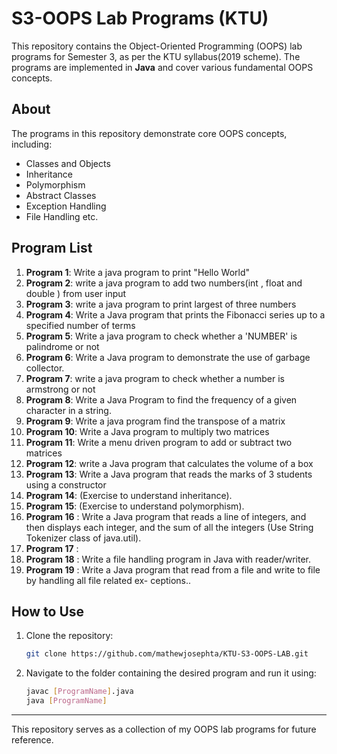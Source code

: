 # S3-OOPS Lab Programs (KTU)

This repository contains the Object-Oriented Programming (OOPS) lab programs for Semester 3, as per the KTU syllabus(2019 scheme). The programs are implemented in **Java** and cover various fundamental OOPS concepts.

## About
The programs in this repository demonstrate core OOPS concepts, including:
- Classes and Objects
- Inheritance
- Polymorphism
- Abstract Classes
- Exception Handling
- File Handling etc.

## Program List
1. **Program 1**: Write a java program to print "Hello World"
2. **Program 2**: write a java program to add two numbers(int , float and double ) from user input
3. **Program 3**: write a java program to print largest of three numbers
4. **Program 4**: Write a Java program that prints the Fibonacci series up to a specified number of terms
5. **Program 5**: Write a java program to check whether a 'NUMBER' is palindrome or not
6. **Program 6**: Write a Java program to demonstrate the use of garbage collector.
7. **Program 7**: write a java program to check whether a number is armstrong or not
8. **Program 8**: Write a Java Program to find the frequency of a given character in a string.
9. **Program 9**: Write a java program find the transpose of a matrix
10. **Program 10**: Write a Java program to multiply two matrices
11. **Program 11**: Write a menu driven program to add or subtract two matrices
12. **Program 12**: write a Java program that calculates the volume of a box
13. **Program 13**: Write a Java program that reads the marks of 3 students using a constructor
14.  **Program 14**: (Exercise to understand inheritance).
15.   **Program 15**: (Exercise to understand polymorphism).
16.   **Program 16** : Write a Java program that reads a line of integers, and then displays each integer, and the
sum of all the integers (Use String Tokenizer class of java.util).
17.   **Program 17** :
18.   **Program 18** : Write a file handling program in Java with reader/writer.
19.   **Program 19** : Write a Java program that read from a file and write to file by handling all file related ex-
ceptions..



## How to Use
1. Clone the repository:
    ```bash
    git clone https://github.com/mathewjosephta/KTU-S3-OOPS-LAB.git
    ```
2. Navigate to the folder containing the desired program and run it using:
    ```bash
    javac [ProgramName].java
    java [ProgramName]
    ```

---

This repository serves as a collection of my OOPS lab programs for future reference.



